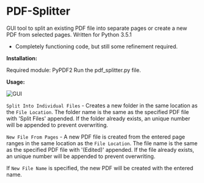 # PDF-Splitter

GUI tool to split an existing PDF file into separate pages or create a new PDF from selected pages.
Written for Python 3.5.1
* Completely functioning code, but still some refinement required.

**Installation:**

 Required module: PyPDF2
 Run the pdf_splitter.py file.
 
 **Usage:**
 
 ![GUI](http://i.imgur.com/3hbHgWC.png)
 
 `Split Into Individual Files` - Creates a new folder in the same location as the `File Location`. The folder name is the same as the specified PDF file with 'Split Files' appended. If the folder already exists, an unique number will be appended to prevent overwriting.
 
 `New File From Pages` - A new PDF file is created from the entered page ranges in the same location as the `File Location`. The file name is the same as the specified PDF file with '(Edited)' appended. If the file already exists, an unique number will be appended to prevent overwriting. 
 
 If `New File Name` is specified, the new PDF will be created with the entered name.
 
